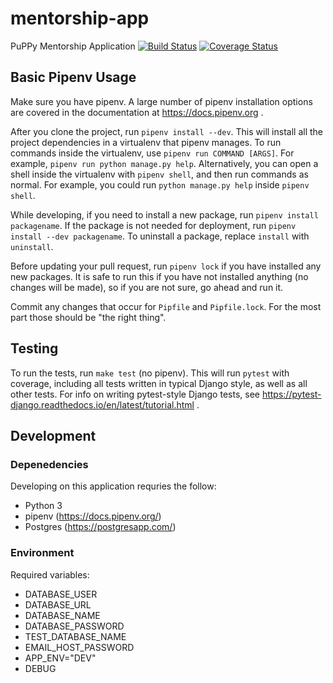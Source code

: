 # mentorship-app
PuPPy Mentorship Application
[![Build Status](https://travis-ci.org/PuPy-Python/mentorship-app.svg?branch=master)](https://travis-ci.org/PuPy-Python/mentorship-app)
[![Coverage Status](https://coveralls.io/repos/github/PuPy-Python/mentorship-app/badge.svg)](https://coveralls.io/github/PuPy-Python/mentorship-app)


## Basic Pipenv Usage

Make sure you have pipenv. A large number of pipenv installation options
are covered in the documentation at https://docs.pipenv.org .

After you clone the project, run `pipenv install --dev`. This will install
all the project dependencies in a virtualenv that pipenv manages. To run
commands inside the virtualenv, use `pipenv run COMMAND [ARGS]`. For example,
`pipenv run python manage.py help`. Alternatively, you can open a shell inside
the virtualenv with `pipenv shell`, and then run commands as normal. For
example, you could run `python manage.py help` inside `pipenv shell`.


While developing, if you need to install a new package, run
`pipenv install packagename`. If the package is not needed for deployment, run
`pipenv install --dev packagename`. To uninstall a package, replace `install`
with `uninstall`.

Before updating your pull request, run `pipenv lock` if you have installed
any new packages. It is safe to run this if you have not installed anything
(no changes will be made), so if you are not sure, go ahead and run it.

Commit any changes that occur for `Pipfile` and `Pipfile.lock`. For the most
part those should be "the right thing".

## Testing

To run the tests, run `make test` (no pipenv). This will run `pytest` with
coverage, including all tests written in typical Django style, as well as all
other tests. For info on writing pytest-style Django tests, see
https://pytest-django.readthedocs.io/en/latest/tutorial.html .

## Development

### Depenedencies

Developing on this application requries the follow:

*  Python 3
*  pipenv (https://docs.pipenv.org/)
*  Postgres (https://postgresapp.com/)

### Environment

Required variables:
*  DATABASE_USER
*  DATABASE_URL
*  DATABASE_NAME
*  DATABASE_PASSWORD
*  TEST_DATABASE_NAME
*  EMAIL_HOST_PASSWORD
*  APP_ENV="DEV"
*  DEBUG